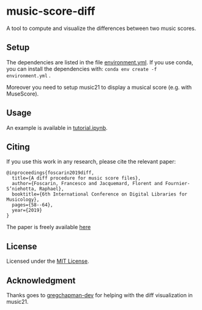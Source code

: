 # music-score-diff
A tool to compute and visualize the differences between two music scores.

<!-- The supported differences are:

1. Bar level:
- "insbar": bar insertion 
- "delbar": bar deletion
2. Voice level:
- "insvoice": voice insertion
- "delvoice": voice deletion
3. General-note level:
- "insnote" : general-note insertion
- "delnote" : general-note deletion
- "subhead" : head substitution (e.g. a white note becoming a black note)
4. Pitch level:
- "inspitch" : pitch insetion (e.g. a 2-note chord that become a 3-note chord)
- "delpitch" : pitch deletion
- "subpitchnam" : substitution of the pitch name (e.g. a G3 that become a F3)
- "insaccidental" : accidental insertion
- "delaccidental" : accidental deletion
- "subaccidental" : accidental substitution
- "insdot" : dot insertion
- "deldot" : dot deletion
- "instie" : tie insertion
- "deltie": tie deletion
5. Beam level:
- "insbeam" : beam insertion
- "delbeam" : beam deletion
- "subbeam" : beam substitution (e.g. a "continue" beam with a "end" beam) 
6. Tuplet level: 
- "instuplet" : tuplet insertion
- "deltuplet" : tuplet deletion
- "subtuplet" : tuplet substitution (e.g. a "continue" tuplet with a "end" beam)  -->

## Setup

The dependencies are listed in the file [environment.yml](environment.yml).
If you use conda, you can install the dependencies with: `conda env create -f environment.yml` .

Moreover you need to setup music21 to display a musical score (e.g. with MuseScore).

## Usage
An example is available in [tutorial.ipynb](tutorial.ipynb).

## Citing
If you use this work in any research, please cite the relevant paper:

```
@inproceedings{foscarin2019diff,
  title={A diff procedure for music score files},
  author={Foscarin, Francesco and Jacquemard, Florent and Fournier-S’niehotta, Raphael},
  booktitle={6th International Conference on Digital Libraries for Musicology},
  pages={58--64},
  year={2019}
}
```

The paper is freely available [here](https://hal.inria.fr/hal-02267454v2/document)

## License
Licensed under the [MIT License](LICENSE).

## Acknowledgment
Thanks goes to [gregchapman-dev](https://github.com/gregchapman-dev) for helping with the diff visualization in music21.

